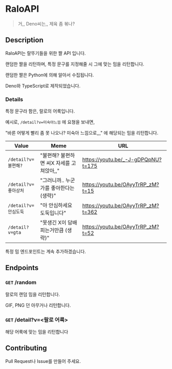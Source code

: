 # RaloAPI

> 거,, Deno씨는,, 제육 좀 볶나?

## Description

RaloAPI는 랄뚜기들을 위한 짤 API 입니다.

랜덤한 짤을 리턴하며, 특정 문구를 지정해줄 시 그에 맞는 밈을 리턴합니다.

랜덤한 짤은 Python에 의해 알아서 수집됩니다.

Deno와 TypeScript로 제작되었습니다.

### Details

특정 문구라 함은, 랄로의 어룩입니다.

예시로, `/detail?v=미숙아느낌` 에 요쳥을 보내면,

"바론 어떻게 빨리 좀 못 나오나? 미숙아 느낌으로,,," 에 해당되는 밈을 리턴합니다.

| Value | Meme | URL |
|-------|------|-----|
| `/detail?v=불편해?` | "불편해? 불편하면 씨X 자세를 고쳐앉아,," | https://youtu.be/_-J-gDPQpNU?t=175 |
| `/detail?v=좋아상처` | "그러니까.. 누군가를 좋아한다는 (생략)" | https://youtu.be/OAyyTrRP_zM?t=15 |
| `/detail?v=안심도둑` | "아 안심하세요 도둑입니다" | https://youtu.be/OAyyTrRP_zM?t=362 |
| `/detail?v=gta` | "못생긴 X이 담배 피는거만큼 (생략)" | https://youtu.be/OAyyTrRP_zM?t=52 |

특정 밈 엔드포인트는 계속 추가하겠습니다.

## Endpoints

### `GET` /random

랄로의 랜덤 밈을 리턴합니다.

GIF, PNG 던 아무거나 리턴합니다.

### `GET` /detail?v=<랄로 어룩>

해당 어룩에 맞는 밈을 리턴합니다

## Contributing

Pull Request나 Issue를 만들어 주세요.
